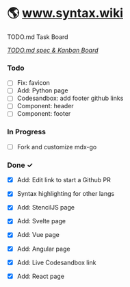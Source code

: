 # 🌎 www.syntax.wiki

TODO.md Task Board

<em>[TODO.md spec & Kanban Board](https://marketplace.visualstudio.com/items?itemName=coddx.coddx-alpha)</em>

### Todo

- [ ] Fix: favicon  
- [ ] Add: Python page  
- [ ] Codesandbox: add footer github links  
- [ ] Component: header  
- [ ] Component: footer  

### In Progress

- [ ] Fork and customize mdx-go  

### Done ✓

- [x] Add: Edit link to start a Github PR  
- [x] Syntax highlighting for other langs  
- [x] Add: StencilJS page  
- [x] Add: Svelte page  
- [x] Add: Vue page  
- [x] Add: Angular page  
- [x] Add: Live Codesandbox link  
- [x] Add: React page  

